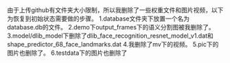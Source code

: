 由于上传github有文件夹大小限制，所以我删除了一些权重文件和图片视频，以下为恢复到初始状态需要做的步骤。
1.database文件夹下放置一个名为database.db的文件。
2.demo下output_frames下的语义分割图被我删除了。
3.model/dlib_model下删除了dlib_face_recognition_resnet_model_v1.dat和shape_predictor_68_face_landmarks.dat
4.我删除了mv下的视频。
5.pic下的图片也删除了。
6.testdata下的图片也删除了

